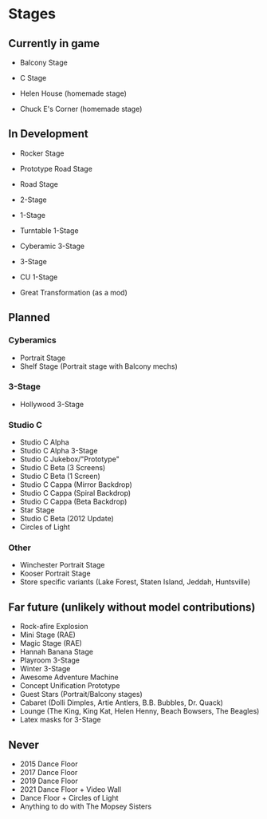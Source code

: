 # Stages

## Currently in game

 - Balcony Stage
 - C Stage

 - Helen House (homemade stage)
 - Chuck E's Corner (homemade stage)
 
## In Development

 - Rocker Stage
 - Prototype Road Stage
 - Road Stage
 - 2-Stage
 - 1-Stage
 - Turntable 1-Stage
 - Cyberamic 3-Stage
 
 - 3-Stage
 - CU 1-Stage
 
 - Great Transformation (as a mod)

## Planned

### Cyberamics

 - Portrait Stage
 - Shelf Stage (Portrait stage with Balcony mechs)


### 3-Stage

 - Hollywood 3-Stage


### Studio C

 - Studio C Alpha
 - Studio C Alpha 3-Stage
 - Studio C Jukebox/"Prototype"
 - Studio C Beta (3 Screens)
 - Studio C Beta (1 Screen)
 - Studio C Cappa (Mirror Backdrop)
 - Studio C Cappa (Spiral Backdrop)
 - Studio C Cappa (Beta Backdrop)
 - Star Stage
 - Studio C Beta (2012 Update)
 - Circles of Light

### Other

 - Winchester Portrait Stage
 - Kooser Portrait Stage
 - Store specific variants (Lake Forest, Staten Island, Jeddah, Huntsville)


## Far future (unlikely without model contributions)

 - Rock-afire Explosion
 - Mini Stage (RAE)
 - Magic Stage (RAE)
 - Hannah Banana Stage
 - Playroom 3-Stage
 - Winter 3-Stage
 - Awesome Adventure Machine
 - Concept Unification Prototype
 - Guest Stars (Portrait/Balcony stages)
 - Cabaret (Dolli Dimples, Artie Antlers, B.B. Bubbles, Dr. Quack)
 - Lounge (The King, King Kat, Helen Henny, Beach Bowsers, The Beagles)
 - Latex masks for 3-Stage


## Never

 - 2015 Dance Floor
 - 2017 Dance Floor
 - 2019 Dance Floor
 - 2021 Dance Floor + Video Wall
 - Dance Floor + Circles of Light
 - Anything to do with The Mopsey Sisters
